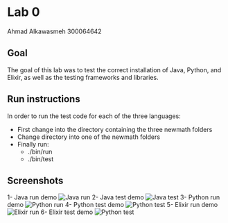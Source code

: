 # Lab 0
Ahmad Alkawasmeh 
300064642
## Goal
The goal of this lab was to test the correct installation of Java, Python, and Elixir, as well as the testing frameworks and libraries. 

## Run instructions

In order to run the test code for each of the three languages: 
- First change into the directory containing the three newmath folders
- Change directory into one of the newmath folders 
- Finally run: 
	- ./bin/run  
	- ./bin/test 


## Screenshots
1- Java run demo
![Java run](https://github.com/ahmadalkawasmeh/seg3103_playground/assets/Java_run_SC.png)
2- Java test demo
![Java test](https://github.com/ahmadalkawasmeh/seg3103_playground/assets/Java_test_SC.png)
3- Python run demo
![Python run](https://github.com/ahmadalkawasmeh/seg3103_playground/assets/Python_run_SC.png)
4- Python test demo
![Python test](https://github.com/ahmadalkawasmeh/seg3103_playground/assets/Python_test_SC.png)
5- Elixir run demo
![Elixir run](https://github.com/ahmadalkawasmeh/seg3103_playground/assets/Elixir_run_SC.png)
6- Elixir test demo
![Python test](https://github.com/ahmadalkawasmeh/seg3103_playground/assets/Elixir_test_SC.png)

